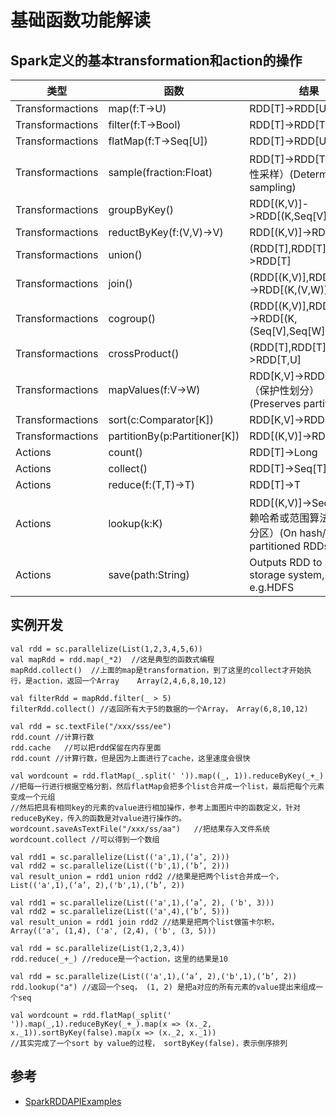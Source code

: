 # 基础函数功能解读

## Spark定义的基本transformation和action的操作

| 类型 | 函数 | 结果 |
| --- | --- | --- |
| Transformactions | map(f:T->U) | RDD[T]->RDD[U] |
| Transformactions | filter(f:T->Bool) | RDD[T]->RDD[T] |
| Transformactions | flatMap(f:T->Seq[U]) | RDD[T]->RDD[U] |
| Transformactions | sample(fraction:Float) | RDD[T]->RDD[T]（确定性采样）(Deterministic sampling) |
| Transformactions | groupByKey() | RDD[(K,V)]->RDD[(K,Seq[V])] |
| Transformactions | reductByKey(f:(V,V)->V) | RDD[(K,V)]->RDD[(K,V)] |
| Transformactions | union() | (RDD[T],RDD[T])->RDD[T] |
| Transformactions | join() | (RDD[(K,V)],RDD[(K,W)])->RDD[(K,(V,W))] |
| Transformactions | cogroup() | (RDD[(K,V)],RDD[(K,W)])->RDD[(K,(Seq[V],Seq[W]))] |
| Transformactions | crossProduct() | (RDD[T],RDD[T])->RDD[T,U] |
| Transformactions | mapValues(f:V->W) | RDD[K,V]->RDD[K,W] （保护性划分）(Preserves partitioning)|
| Transformactions | sort(c:Comparator[K]) | RDD[K,V]->RDD[K,V] |
| Transformactions | partitionBy(p:Partitioner[K]) | RDD[(K,V)]->RDD[(K,V)] |
| Actions | count() | RDD[T]->Long |
| Actions | collect() | RDD[T]->Seq[T] |
| Actions | reduce(f:(T,T)->T) | RDD[T]->T |
| Actions | lookup(k:K) | RDD[(K,V)]->Seq[V]（依赖哈希或范围算法的RDD分区）(On hash/range partitioned RDDs) |
| Actions | save(path:String) | Outputs RDD to a storage system, e.g.HDFS |

## 实例开发

```
val rdd = sc.parallelize(List(1,2,3,4,5,6))  
val mapRdd = rdd.map(_*2)  //这是典型的函数式编程
mapRdd.collect()  //上面的map是transformation，到了这里的collect才开始执行，是action，返回一个Array    Array(2,4,6,8,10,12)

val filterRdd = mapRdd.filter(_ > 5)
filterRdd.collect() //返回所有大于5的数据的一个Array， Array(6,8,10,12)

val rdd = sc.textFile("/xxx/sss/ee")
rdd.count //计算行数
rdd.cache   //可以把rdd保留在内存里面
rdd.count //计算行数，但是因为上面进行了cache，这里速度会很快

val wordcount = rdd.flatMap(_.split(' ')).map((_, 1)).reduceByKey(_+_)  //把每一行进行根据空格分割，然后flatMap会把多个list合并成一个list，最后把每个元素变成一个元组
//然后把具有相同key的元素的value进行相加操作，参考上面图片中的函数定义，针对reduceByKey，传入的函数是对value进行操作的。
wordcount.saveAsTextFile("/xxx/ss/aa")   //把结果存入文件系统
wordcount.collect //可以得到一个数组

val rdd1 = sc.parallelize(List(('a',1),(‘a’, 2)))
val rdd2 = sc.parallelize(List(('b',1),(‘b’, 2)))
val result_union = rdd1 union rdd2 //结果是把两个list合并成一个，List(('a',1),(‘a’, 2),('b',1),(‘b’, 2))

val rdd1 = sc.parallelize(List(('a',1),(‘a’, 2), ('b', 3)))
val rdd2 = sc.parallelize(List(('a',4),(‘b’, 5)))
val result_union = rdd1 join rdd2 //结果是把两个list做笛卡尔积，Array(('a', (1,4), ('a', (2,4), ('b', (3, 5)))

val rdd = sc.parallelize(List(1,2,3,4))
rdd.reduce(_+_) //reduce是一个action，这里的结果是10

val rdd = sc.parallelize(List(('a',1),(‘a’, 2),('b',1),(‘b’, 2))
rdd.lookup("a") //返回一个seq， (1, 2) 是把a对应的所有元素的value提出来组成一个seq

val wordcount = rdd.flatMap(_split(' ')).map(_,1).reduceByKey(_+_).map(x => (x._2, x._1)).sortByKey(false).map(x => (x._2, x._1))
//其实完成了一个sort by value的过程， sortByKey(false)，表示倒序排列
```

## 参考

* [SparkRDDAPIExamples](http://homepage.cs.latrobe.edu.au/zhe/ZhenHeSparkRDDAPIExamples.html)